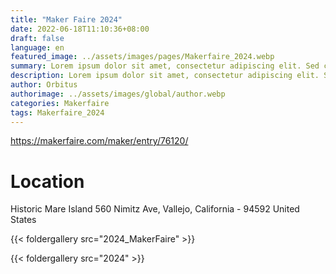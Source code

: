 ```yaml
---
title: "Maker Faire 2024"
date: 2022-06-18T11:10:36+08:00
draft: false
language: en
featured_image: ../assets/images/pages/Makerfaire_2024.webp
summary: Lorem ipsum dolor sit amet, consectetur adipiscing elit. Sed cursus, odio nec venenatis lacinia, lacus lectus varius nisi, in tristique mi purus ut libero.
description: Lorem ipsum dolor sit amet, consectetur adipiscing elit. Sed cursus, odio nec venenatis lacinia, lacus lectus varius nisi, in tristique mi purus ut libero. Vestibulum vel convallis felis. Ut finibus lorem vestibulum lobortis rhoncus.
author: Orbitus
authorimage: ../assets/images/global/author.webp
categories: Makerfaire
tags: Makerfaire_2024
---
```


https://makerfaire.com/maker/entry/76120/

# Location

Historic Mare Island
560 Nimitz Ave, Vallejo, California - 94592
United States

{{< foldergallery src="2024_MakerFaire" >}}

{{< foldergallery src="2024" >}}